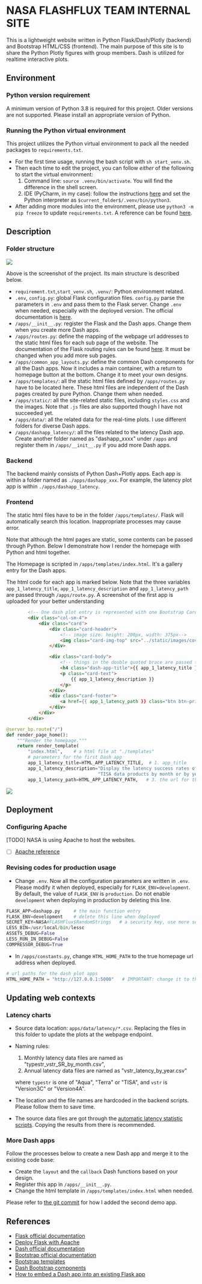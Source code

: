 # NASA FLASHFLUX TEAM INTERNAL SITE

This is a lightweight website written in Python Flask/Dash/Plotly (backend) and Bootstrap HTML/CSS (frontend).
The main purpose of this site is to share the Python Plotly figures with group members. Dash is utilized for 
realtime interactive plots.


## Environment

### Python version requirement
A minimum version of Python 3.8 is required for this project. Older versions are not supported. 
Please install an appropriate version of Python.


### Running the Python virtual environment
This project utilizes the Python virtual environment to pack all the needed packages to `requirements.txt`.

- For the first time usage, running the bash script with `sh start_venv.sh`.
- Then each time to edit the project, you can follow *either* of the following to start the virtual environment:
    1. Command line: `source .venv/bin/activate`. You will find the difference in the shell screen.
    2. IDE (PyCharm, in my case): follow the instructions 
   [here](https://www.jetbrains.com/help/pycharm/configuring-python-interpreter.html) 
   and set the Python interpreter as `$current_folder$/.venv/bin/python3`.
- After adding more modules into the environment, please use `python3 -m pip freeze` to update `requirements.txt`.
A reference can be found [here](https://packaging.python.org/guides/installing-using-pip-and-virtual-environments/).
  
## Description
### Folder structure
![](folder_structure.png)

Above is the screenshot of the project. Its main structure is described below.
- `requirement.txt`,`start_venv.sh`, `.venv/`: Python environment related.
- `.env`, `config.py`: global Flask configuration files. `config.py` parse the parameters
  in `.env` and pass them to the Flask server. 
  Change `.env` when needed, especially with the deployed version.
  The official documentation is [here](https://flask.palletsprojects.com/en/1.1.x/config/).
- `/apps/__init__.py`: register the Flask and the Dash apps. Change them when you create 
more Dash apps.
- `/apps/routes.py`: define the mapping of the webpage url addresses to the static html 
  files for each sub page of the website. The documentation of the Flask routing rules can 
  be found [here](https://flask.palletsprojects.com/en/1.1.x/quickstart/#routing). 
  It must be changed when you add more sub pages.
- `/apps/common_app_layouts.py`: define the common Dash components for all the Dash apps.
  Now it includes a main container, with a return to homepage button at the bottom.
  Change it to meet your own designs.
- `/apps/templates/`: all the static html files defined by `/apps/routes.py` have to be 
  located here. These html files are independent of the Dash pages created by pure Python. 
  Change them when needed.
- `/apps/static/`: all the site-related static files, including `styles.css` and the images.
Note that `.js` files are also supported though I have not succeeded yet.
- `/apps/data/`: all the related data for the real-time plots. I use different folders 
for diverse Dash apps.
- `/apps/dashapp_latency/`: all the files related to the latency Dash app. 
  Create another folder named as "dashapp_xxxx" under `/apps` and register them 
  in `/apps/__init__.py` if you add more Dash apps.

### Backend
The backend mainly consists of Python Dash+Plotly apps. 
Each app is within a folder named as `./apps/dashapp_xxx`. 
For example, the latency plot app is within `./apps/dashapp_latency`.

### Frontend
The static html files have to be in the folder `/apps/templates/`. 
Flask will automatically search this location. Inappropriate processes may cause error.

Note that although the html pages are static, some contents can be passed through Python. 
Below I demonstrate how I render the homepage with Python and html together.

The Homepage is scripted in `/apps/templates/index.html`. It's a gallery entry for the Dash apps.

The html code for each app is marked below. Note that the three variables `app_1_latency_title`, 
`app_1_latency_description` and `app_1_latency_path` are passed through `/apps/route.py`. A screenshot 
of the first app is uploaded for your better understanding

```html
        <!-- One dash plot entry is represented with one Bootstrap Card-->
        <div class="col-sm-4">
            <div class="card">
                <div class="card-header">
                    <!-- image size: height: 200px, width: 375px-->
                    <img class="card-img-top" src="../static/images/cover_latency_app.png" alt="Latency App Cover Image">
                </div>

                <div class="card-body">
                    <!-- things in the double quoted brace are passed through `./apps/routes.py` -->
                    <h4 class="dash-app-title">{{ app_1_latency_title }}</h4>
                    <p class="card-text">
                        {{ app_1_latency_description }}
                    </p>
                </div>
                <div class="card-footer">
                    <a href={{ app_1_latency_path }} class="btn btn-primary">Click here</a>
                </div>
            </div>
        </div>
```

```python
@server_bp.route("/")
def render_page_home():
    """Render the homepage."""
    return render_template(
        "index.html",    # a html file at "./templates"
        # parameters for the first Dash app
        app_1_latency_title=HTML_APP_LATENCY_TITLE,  # 1. app_title
        app_1_latency_description="Display the latency success rates of the FLASHFlux v3c/v4a SSF Aqua/Terra and the "
                                  "TISA data products by month or by year.",  # 2. app_latency
        app_1_latency_path=HTML_APP_LATENCY_PATH,   # 3. the url for the app
```

![](./apps/static/images/screenshot_app_1.png)




## Deployment

### Configuring Apache
[TODO] NASA is using Apache to host the websites.
- [ ] [Apache reference](https://flask.palletsprojects.com/en/1.1.x/deploying/mod_wsgi/)

### Revising codes for production usage
- Change `.env`. Now all the configuration parameters are written in `.env`. 
  Please modify it when deployed, especially for `FLASK_ENV=development`. 
  By default, the value of `FLASK_ENV` is `production`.
  Do not enable `development` when deploying in production by deleting this line.
```python
FLASK_APP=dashapp.py     # the main function entry
FLASK_ENV=development    # delete this line when deployed
SECRET_KEY=NASA#FLASHFlux$RandomStrings   # a security key, use more secure ones when deployed
LESS_BIN=/usr/local/bin/lessc
ASSETS_DEBUG=False
LESS_RUN_IN_DEBUG=False
COMPRESSOR_DEBUG=True
```
  
- In `/apps/constants.py`, change `HTML_HOME_PATH` to the true homepage url address when deployed.
```python
# url paths for the dash plot apps
HTML_HOME_PATH = "http://127.0.0.1:5000"   # IMPORTANT: change it to the true url address when deployed
```

## Updating web contexts
### Latency charts
- Source data location: `apps/data/latency/*.csv`. 
  Replacing the files in this folder to update the plots at the webpage endpoint.
- Naming rules:
  1. Monthly latency data files are named as "typestr_vstr_SR_by_month.csv",
  2. Annual latency data files are named as "vstr_latency_by_year.csv"

    where `typestr` is one of "Aqua", "Terra" or "TISA", and `vstr` is "Version3C" or "Version4A".
- The location and the file names are hardcoded in the backend scripts. Please follow them to save time.  
- The source data files are got through 
  the [automatic latency statistic scripts](https://github.com/cissieAB/LatencyResample). 
  Copying the results from there is recommended.
  
### More Dash apps
Follow the processes below to create a new Dash app and merge it to the existing code base:
- Create the `layout` and the `callback` Dash functions based on your design.
- Register this app in `/apps/__init__.py`.
- Change the html template in `/apps/templates/index.html` when needed. 

Please refer to 
[the git commit](https://github.com/cissieAB/Flask_Plotly_Dash_Site/commit/a92429d6214b5f7bafc5c403166d22b57b1e51a4)
 for how I added the second demo app.
 

## References
- [Flask official documentation](https://flask.palletsprojects.com/en/1.1.x/)
- [Deploy Flask with Apache](https://flask.palletsprojects.com/en/1.1.x/deploying/mod_wsgi/)
- [Dash official documentation](https://dash.plotly.com/)
- [Bootstrap official documentation](https://getbootstrap.com/)
- [Bootstrap templates](https://www.w3schools.com/bootstrap/bootstrap_templates.asp)
- [Dash Bootstrap components](https://dash-bootstrap-components.opensource.faculty.ai/)
- [How to embed a Dash app into an existing Flask app](https://medium.com/@olegkomarov_77860/how-to-embed-a-dash-app-into-an-existing-flask-app-ea05d7a2210b#bd30)
